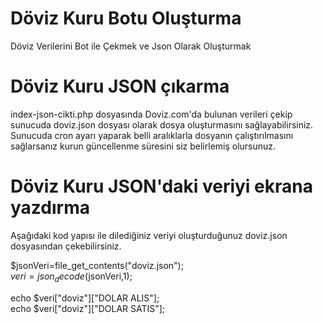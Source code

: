 <blockquote class="imgur-embed-pub" lang="en" data-id="a/NuaRnY0"><a href="//imgur.com/a/NuaRnY0"></a></blockquote><script async src="//s.imgur.com/min/embed.js" charset="utf-8"></script>

# Döviz Kuru Botu Oluşturma
Döviz Verilerini Bot ile Çekmek ve Json Olarak Oluşturmak

# Döviz Kuru JSON çıkarma
index-json-cikti.php	dosyasında Doviz.com'da bulunan verileri çekip sunucuda doviz.json dosyası olarak dosya oluşturmasını sağlayabilirsiniz. Sunucuda cron ayarı yaparak belli aralıklarla dosyanın çalıştırılmasını sağlarsanız kurun güncellenme süresini siz belirlemiş olursunuz.

# Döviz Kuru JSON'daki veriyi ekrana yazdırma
Aşağıdaki kod yapısı ile dilediğiniz veriyi oluşturduğunuz doviz.json dosyasından çekebilirsiniz.


$jsonVeri=file_get_contents("doviz.json");<br>
$veri=json_decode($jsonVeri,1);


echo $veri["doviz"]["DOLAR ALIS"];<br>
echo $veri["doviz"]["DOLAR SATIS"]; 

